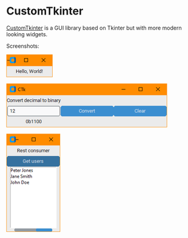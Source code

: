 # CustomTkinter

[CustomTkinter](https://github.com/TomSchimansky/CustomTkinter) is a GUI library
based on Tkinter but with more modern looking widgets.

Screenshots:

![Screenshot](.screenshots/hello_world.png)

![Screenshot](.screenshots/simple_form.png)

![Screenshot](.screenshots/rest_consumer.png)
